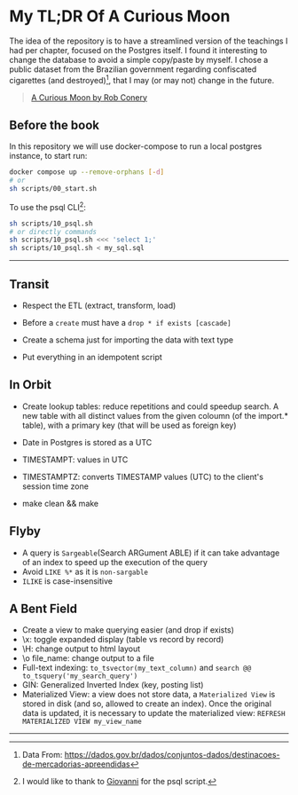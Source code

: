 # My TL;DR Of A Curious Moon

The idea of the repository is to have a streamlined version of the teachings I had per chapter, focused on the Postgres itself. I found it interesting to change the database to avoid a simple copy/paste by myself. I chose a public dataset from the Brazilian government regarding confiscated cigarettes (and destroyed)[^1], that I may (or may not) change in the future.

> [A Curious Moon by Rob Conery](https://bigmachine.io/products/a-curious-moon/)

## Before the book

In this repository we will use docker-compose to run a local postgres instance, to start run:

```bash
docker compose up --remove-orphans [-d]
# or
sh scripts/00_start.sh
```

To use the psql CLI[^2]:

```bash
sh scripts/10_psql.sh
# or directly commands
sh scripts/10_psql.sh <<< 'select 1;'
sh scripts/10_psql.sh < my_sql.sql
```
---

## Transit

- Respect the ETL (extract, transform, load)

- Before a `create` must have a `drop * if exists [cascade]`

- Create a schema just for importing the data with text type

- Put everything in an idempotent script

## In Orbit

- Create lookup tables: reduce repetitions and could speedup search. A new table with all distinct values from the given coloumn (of the import.* table), with a primary key (that will be used as foreign key)

- Date in Postgres is stored as a UTC
- TIMESTAMPT: values in UTC
- TIMESTAMPTZ: converts TIMESTAMP values (UTC) to the client's session time zone

- make clean && make

## Flyby

- A query is `Sargeable`(Search ARGument ABLE) if it can take advantage of an index to speed up the execution of the query
- Avoid `LIKE %*` as it is `non-sargable`
- `ILIKE` is case-insensitive

## A Bent Field

- Create a view to make querying easier (and drop if exists)
- \x: toggle expanded display (table vs record by record)
- \H: change output to html layout
- \o file_name: change output to a file
- Full-text indexing: `to_tsvector(my_text_column)` and `search @@ to_tsquery('my_search_query')`
- GIN: Generalized Inverted Index (key, posting list)
- Materialized View: a view does not store data, a `Materialized View` is stored in disk (and so, allowed to create an index). Once the original data is updated, it is necessary to update the materialized view: `REFRESH MATERIALIZED VIEW my_view_name`

---

[^1]: Data From: https://dados.gov.br/dados/conjuntos-dados/destinacoes-de-mercadorias-apreendidas

[^2]: I would like to thank to [Giovanni](https://giovannipcarvalho.github.io/2023/04/03/postgresql-and-psql-in-docker.html) for the psql script.
